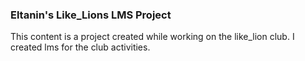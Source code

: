 ### Eltanin's Like_Lions LMS Project

This content is a project created while working on the like_lion club. I created lms for the club activities.